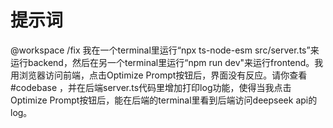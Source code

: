 # 提示词

@workspace /fix 我在一个terminal里运行“npx ts-node-esm src/server.ts”来运行backend，然后在另一个terminal里运行“npm run dev"来运行frontend。我用浏览器访问前端，点击Optimize Prompt按钮后，界面没有反应。请你查看 #codebase ，并在后端server.ts代码里增加打印log功能，使得当我点击Optimize Prompt按钮后，能在后端的terminal里看到后端访问deepseek api的log。